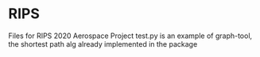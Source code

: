 # RIPS
Files for RIPS 2020 Aerospace Project
test.py is an example of graph-tool, the shortest path alg already implemented in the package
